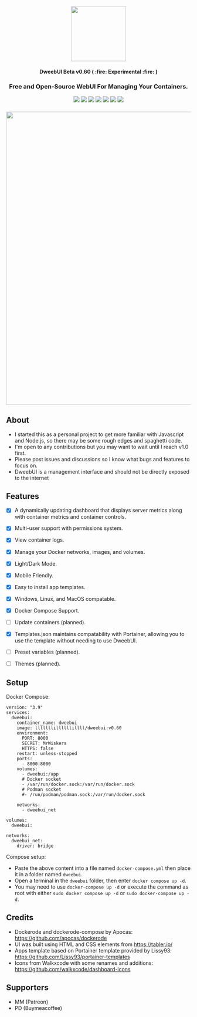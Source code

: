 <h3 align="center"><img width="150" src="https://raw.githubusercontent.com/lllllllillllllillll/DweebUI/main/public/images/logo.png"></h3>
<h4 align="center">DweebUI Beta v0.60 ( :fire: Experimental :fire: )</h4>
<h3 align="center">Free and Open-Source WebUI For Managing Your Containers.</h3>
<p align="center">
    <a href=""><img src="https://img.shields.io/github/stars/lllllllillllllillll/DweebUI?style=flat"/></a>
    <a href="https://github.com/lllllllillllllillll/DweebUI%2Fdev"><img src="https://img.shields.io/github/commit-activity/y/lllllllillllllillll/DweebUI%2Fdev"/></a>
    <a href="https://github.com/lllllllillllllillll/DweebUI%2Fdev"><img src="https://img.shields.io/github/last-commit/lllllllillllllillll/DweebUI%2Fdev"/></a>
    <a href="https://hub.docker.com/r/lllllllillllllillll/dweebui"><img src="https://img.shields.io/docker/pulls/lllllllillllllillll/dweebui"/></a>
    <a href="https://github.com/lllllllillllllillll/DweebUI/blob/main/LICENSE"><img src="https://img.shields.io/github/license/lllllllillllllillll/DweebUI"/></a>
    <a href="https://www.reddit.com/r/dweebui"><img src="https://img.shields.io/badge/reddit-orange"/></a>
    <a href="https://www.buymeacoffee.com/lllllllillllllillll"><img src="https://img.shields.io/badge/-buy_me_a%C2%A0coffee-gray?logo=buy-me-a-coffee"/></a>
</p>
<h3 align="center"><img width="800" src="https://raw.githubusercontent.com/lllllllillllllillll/DweebUI/main/screenshots/dashboard1.png"></h3>


## About
* I started this as a personal project to get more familiar with Javascript and Node.js, so there may be some rough edges and spaghetti code.
* I'm open to any contributions but you may want to wait until I reach v1.0 first.
* Please post issues and discussions so I know what bugs and features to focus on.
* DweebUI is a management interface and should not be directly exposed to the internet

## Features
* [x] A dynamically updating dashboard that displays server metrics along with container metrics and container controls.
* [x] Multi-user support with permissions system.
* [x] View container logs.
* [x] Manage your Docker networks, images, and volumes.
* [x] Light/Dark Mode.
* [x] Mobile Friendly.
* [x] Easy to install app templates.
* [x] Windows, Linux, and MacOS compatable.
* [x] Docker Compose Support.
* [ ] Update containers (planned).
* [x] Templates.json maintains compatability with Portainer, allowing you to use the template without needing to use DweebUI.
* [ ] Preset variables (planned).
* [ ] Themes (planned).


## Setup

Docker Compose: 
```
version: "3.9"
services:
  dweebui:
    container_name: dweebui
    image: lllllllillllllillll/dweebui:v0.60
    environment:
      PORT: 8000
      SECRET: MrWiskers
      HTTPS: false
    restart: unless-stopped
    ports:
      - 8000:8000
    volumes:
      - dweebui:/app
      # Docker socket
      - /var/run/docker.sock:/var/run/docker.sock
      # Podman socket
      #- /run/podman/podman.sock:/var/run/docker.sock

    networks:
      - dweebui_net

volumes:
  dweebui:

networks:
  dweebui_net:
    driver: bridge
```

Compose setup:

* Paste the above content into a file named ```docker-compose.yml``` then place it in a folder named ```dweebui```.
* Open a terminal in the ```dweebui``` folder, then enter ```docker compose up -d```.
* You may need to use ```docker-compose up -d``` or execute the command as root with either ```sudo docker compose up -d``` or ```sudo docker-compose up -d```.



## Credits

* Dockerode and dockerode-compose by Apocas: https://github.com/apocas/dockerode
* UI was built using HTML and CSS elements from https://tabler.io/
* Apps template based on Portainer template provided by Lissy93: https://github.com/Lissy93/portainer-templates
* Icons from Walkxcode with some renames and additions: https://github.com/walkxcode/dashboard-icons


## Supporters

* MM (Patreon)
* PD (Buymeacoffee)